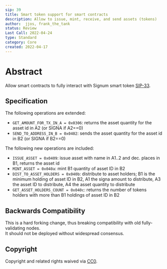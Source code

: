 ```yaml
---
sip: 39
title: Smart token support for smart contracts
description: Allow to issue, mint, receive, and send assets (tokens)
author:  jjos, frank_the_tank
status: Review
Last Call: 2022-04-24
type: Standard
category: Core
created: 2022-04-17
---
```

# Abstract
Allow smart contracts to fully interact with Signum smart token [SIP-33](https://github.com/signum-network/SIPs/blob/master/SIP/sip-33.md).

## Specification

The following operations are extended:
 - `GET_AMOUNT_FOR_TX_IN_A = 0x0306`: returns the asset quantity for the asset id in A2 (or SIGNA if A2==0)
 - `SEND_TO_ADDRESS_IN_B = 0x0402`: sends the asset quantity for the asset id in B2 (or SIGNA if B2==0)

The following new operations are included:
 - `ISSUE_ASSET = 0x0409`: issue asset with name in A1..2 and dec. places in B1, returns the asset id
 - `MINT_ASSET = 0x040a`: mint B1 quantity of asset ID in B2
 - `DIST_TO_ASSET_HOLDERS = 0x040b`: distribute to asset holders; B1 is the minimum holding of asset ID in B2, A1 the signa amount to distribute, A3 the asset ID to distribute, A4 the asset quantity to distribute
 - `GET_ASSET_HOLDERS_COUNT = 0x040c`: returns the number of tokens holders with more than B1 holdings of asset ID in B2

## Backwards Compatibility  
This is a hard forking change, thus breaking compatibility with old fully-validating nodes.  
It should not be deployed without widespread consensus.

## Copyright
Copyright and related rights waived via [CC0](https://creativecommons.org/publicdomain/zero/1.0/).
